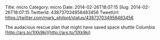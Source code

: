 Title: micro
Category: micro
Date: 2014-02-26T18:07:15
Slug: 2014-02-26T18:07:15
TwitterId: 438737034958483456
TweetUrl: https://twitter.com/mark_philpot/status/438737034958483456

The audacious rescue plan that might have saved space shuttle Columbia [http://ars.to/1lXk9ki](http://ars.to/1lXk9ki)